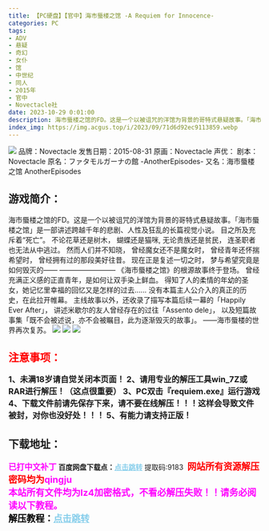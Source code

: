 ```yaml
---
title: 【PC硬盘】【官中】海市蜃楼之馆 -A Requiem for Innocence-
categories: PC
tags:
- ADV
- 悬疑
- 奇幻
- 女仆
- 馆
- 中世纪
- 同人
- 2015年
- 官中
- Novectacle社
date: 2023-10-29 0:01:00
description: 海市蜃楼之馆的FD。这是一个以被诅咒的洋馆为背景的哥特式悬疑故事。「海市蜃楼之馆」是一部讲述跨越千年的悲剧、人性及狂乱的长篇视觉小说。
index_img: https://img.acgus.top/i/2023/09/71d6d92ec9113859.webp
---
```

![](https://img.acgus.top/i/2023/09/71d6d92ec9113859.webp)
品牌：Novectacle
发售日期：2015-08-31
原画：Novectacle
声优：
剧本：Novectacle
原名：ファタモルガーナの館 -AnotherEpisodes-
又名：海市蜃楼之馆 AnotherEpisodes

## 游戏简介：
海市蜃楼之馆的FD。这是一个以被诅咒的洋馆为背景的哥特式悬疑故事。「海市蜃楼之馆」是一部讲述跨越千年的悲剧、人性及狂乱的长篇视觉小说。
目之所及充斥着“死亡”。
不论花草还是树木，
蝴蝶还是猫咪,
无论贵族还是贫民，
连圣职者也无法从中逃过。
然而人们并不知晓，
曾经魔女还不是魔女时，
曾经青年还怀揣希望时，
曾经拥有过的那段美好往昔。
现在正是复述一切之时，
梦与希望究竟是如何毁灭的——
————————
《海市蜃楼之馆》的根源故事终于登场。
曾经充满正义感的正直青年，是如何让双手染上鲜血。
得知了人的柔情的年幼的圣女，她记忆里幸福的回忆又是怎样的过去……
没有本篇主人公介入的真正的历史，在此拉开帷幕。
主线故事以外，还收录了描写本篇后续一幕的「Happily Ever After」，
讲述米歇尔的友人曾经存在的过往「Assento dele」，
以及短篇故事集「既不会被述说，亦不会被瞩目，此为逐渐毁灭的故事」。
——海市蜃楼的世界再次复苏。
![](https://img.acgus.top/i/2023/09/0354256503113905.webp)
![](https://img.acgus.top/i/2023/09/a53d79a973113903.webp)
![](https://img.acgus.top/i/2023/09/c1044fe80a113901.webp)






## <font color=#FF0000 >注意事项：</font>
<font size=3><b>1、未满18岁请自觉关闭本页面！
2、请用专业的解压工具win_7Z或RAR进行解压！（这点很重要）
3、PC双击『requiem.exe』运行游戏
4、下载文件前请先保存下来，请不要在线解压！！！这样会导致文件被封，对你也没好处！！！
5、有能力请支持正版！</b></font>

## 下载地址：
<font color=#FF00FF size=3><b>已打中文补丁</b></font>
<b>百度网盘下载点：</b><a href="https://pan.baidu.com/s/1a4W9j0cLz4TFfsc7KIuyqQ?pwd=9183" style="color: #87CEEB;"><b>点击跳转</b></a> 提取码:9183
<a style="padding: 0" href="https://post.qingju.org/AD/"><img style="max-width:100%" src="https://img.acgus.top/i/2024/07/478f689b8021d8d499ab43d21acf137a.gif" alt=""></a>
<b><font color=#FF0000 size=4>网站所有资源解压密码均为</b></font><b><font color=#FF00FF size=4>qingju</font><font color=#FF0000 ></font></b><br><b><font color=#FF00FF size=4>本站所有文件均为lz4加密格式，不看必解压失败！！请务必阅读以下教程。</b></font><br><b><font color=#000 size=4>解压教程：</b><a href="https://post.qingju.org/tutorial/000/" style="color: #87CEEB;"><b>点击跳转</b></a>
